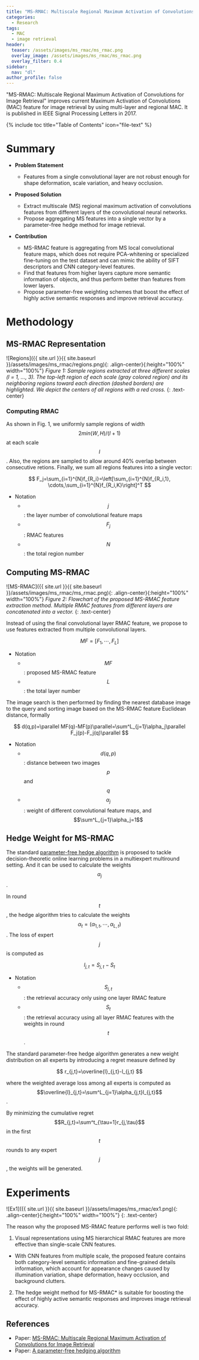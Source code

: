 ```yaml
---
title: "MS-RMAC: Multiscale Regional Maximum Activation of Convolutions for Image Retrieval"
categories:
  - Research
tags:
  - MAC
  - image retrieval
header:
  teaser: /assets/images/ms_rmac/ms_rmac.png
  overlay_image: /assets/images/ms_rmac/ms_rmac.png
  overlay_filter: 0.4
sidebar:
  nav: "dl"
author_profile: false
---
```


"MS-RMAC: Multiscale Regional Maximum Activation of Convolutions for Image Retrieval" improves current Maximum Activation of Convolutions (MAC) feature for image retrieval by using multi-layer and regional MAC. It is published in IEEE Signal Processing Letters in 2017.

{% include toc title="Table of Contents" icon="file-text" %}

# Summary
- **Problem Statement**
  - Features from a single convolutional layer are not robust enough for shape deformation, scale variation, and heavy occlusion.

- **Proposed Solution**
  - Extract multiscale (MS) regional maximum activation of convolutions features from different layers of the convolutional neural networks.
  - Propose aggregating MS features into a single vector by a parameter-free hedge method for image retrieval.

- **Contribution**
  - MS-RMAC feature is aggregating from MS local convolutional feature maps, which does not require PCA-whitening or specialized fine-tuning on the test dataset and can mimic the ability of SIFT descriptors and CNN category-level features.
  - Find that features from higher layers capture more semantic information of objects, and thus perform better than features from lower layers.
  - Propose parameter-free weighting schemes that boost the effect of highly active semantic responses and improve retrieval accuracy.

# Methodology
## MS-RMAC Representation
![Regions]({{ site.url }}{{ site.baseurl }}/assets/images/ms_rmac/regions.png){: .align-center}{:height="100%" width="100%"}
*Figure 1: Sample regions extracted at three different scales (l = 1, ..., 3). The top-left region of each scale (gray colored region) and its neighboring regions toward each direction (dashed borders) are highlighted. We depict the centers of all regions with a red cross.*
{: .text-center}

### Computing RMAC
As shown in Fig. 1, we uniformly sample regions of width $$2min(W,H)/(l+1)$$ at each scale $$l$$.
Also, the regions are sampled to allow around 40% overlap between consecutive retions.
Finally, we sum all regions features into a single vector:

$$
F_j=\sum_{i=1}^{N}f_{R_i}=\left[\sum_{i=1}^{N}f_{R_i,1}, \cdots,\sum_{i=1}^{N}f_{R_i,K}\right]^T
$$

- Notation
  - $$j$$: the layer number of convolutional feature maps
  - $$F_j$$: RMAC features
  - $$N$$: the total region number

## Computing MS-RMAC
![MS-RMAC]({{ site.url }}{{ site.baseurl }}/assets/images/ms_rmac/ms_rmac.png){: .align-center}{:height="100%" width="100%"}
*Figure 2: Flowchart of the proposed MS-RMAC feature extraction method. Multiple RMAC features from different layers are concatenated into a vector.*
{: .text-center}

Instead of using the final convolutional layer RMAC feature, we propose to use features extracted from multiple convolutional layers.

$$
MF = \left[ F_1, \cdots, F_L \right]
$$

- Notation
  - $$MF$$: proposed MS-RMAC feature
  - $$L$$: the total layer number

The image search is then performed by finding the nearest database image to the query and sorting image based on the MS-RMAC feature Euclidean distance, formally

$$
d(q,p)=\parallel MF(q)-MF(p)\parallel=\sum^L_{j=1}\alpha_j\parallel F_j(p)-F_j(q)\parallel
$$

- Notation
  - $$d(q,p)$$: distance between two images $$p$$ and $$q$$
  - $$\alpha_j$$: weight of different convolutional feature maps, and $$\sum^L_{j=1}\alpha_j=1$$

## Hedge Weight for MS-RMAC
The standard [parameter-free hedge algorithm](https://arxiv.org/abs/0903.2851) is proposed to tackle decision-theoretic online learning problems in a multiexpert multiround setting.
And it can be used to calculate the weights $$\alpha_j$$.

In round $$t$$, the hedge algorithm tries to calculate the weights $$\alpha_t=(\alpha_{1,t}, \cdots, \alpha_{L,t})$$.
The loss of expert $$j$$ is computed as

$$
l_{j,t}=S_{j,t}-S_t
$$

- Notation
  - $$S_{j,t}$$: the retrieval accuracy only using one layer RMAC feature
  - $$S_t$$: the retrieval accuracy using all layer RMAC features with the weights in round $$t$$.

The standard parameter-free hedge algorithm generates a new weight distribution on all experts by introducing a regret measure defined by 

$$
r_{j,t}=\overline{l}_{j,t}-l_{j,t}
$$

where the weighted average loss among all experts is computed as $$\overline{l}_{j,t}=\sum^L_{j=1}\alpha_{j,t}l_{j,t}$$.

By minimizing the cumulative regret $$R_{j,t}=\sum^t_{\tau=1}r_{j,\tau}$$ in the first $$t$$ rounds to any expert $$j$$, the weights will be generated.

# Experiments
![Ex1]({{ site.url }}{{ site.baseurl }}/assets/images/ms_rmac/ex1.png){: .align-center}{:height="100%" width="100%"}
{: .text-center}

The reason why the proposed MS-RMAC feature performs well is two fold:
1. Visual representations using MS hierarchical RMAC features are more effective than single-scale CNN features.
  - With CNN features from multiple scale, the proposed feature contains both category-level semantic information and fine-grained details information, which account for appearance changes caused by illumination variation, shape deformation, heavy occlusion, and background clutters.
2. The hedge weight method for MS-RMAC* is suitable for boosting the effect of highly active semantic responses and improves image retrieval accuracy.


## References
- Paper: [MS-RMAC: Multiscale Regional Maximum Activation of Convolutions for Image Retrieval](https://www.researchgate.net/publication/313465134_MS-RMAC_Multiscale_Regional_Maximum_Activation_of_Convolutions_for_Image_Retrieval)
- Paper: [A parameter-free hedging algorithm](https://arxiv.org/abs/0903.2851)